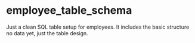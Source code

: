 # employee_table_schema
Just a clean SQL table setup for employees. It includes the basic structure no data yet, just the table design.
